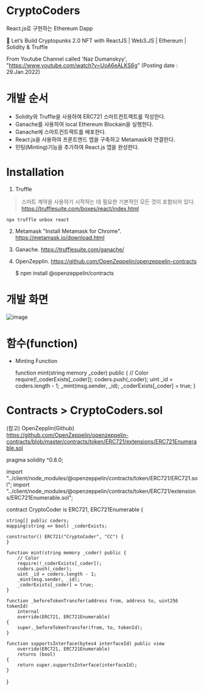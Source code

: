 # CryptoCoders
React.js로 구현하는 Ethereum Dapp

🔴 Let’s Build Cryptopunks 2.0 NFT with ReactJS | Web3.JS | Ethereum | Solidity & Truffle 

From Youtube Channel called 'Naz Dumanskyy', "https://www.youtube.com/watch?v=UoA6eALKS6g" (Posting date : 29.Jan.2022)

# 개발 순서
- Solidty와 Truffle을 사용하여 ERC721 스마트컨트랙트를 작성한다.
- Ganache를 사용하여 local Ethereum Blockain을 실행한다.
- Ganache에 스마트컨트랙트를 배포한다.
- React.js을 사용하여 프론트엔드 앱을 구축하고 Metamask와 연결한다.
- 민팅(Minting)기능을 추가하여 React.js 앱을 완성한다.

# Installation
1. Truffle
>스마트 계약을 사용하기 시작하는 데 필요한 기본적인 모든 것이 포함되어 있다.
https://trufflesuite.com/boxes/react/index.html

    npx truffle unbox react

2. Metamask
"Install Metamask for Chrome". 
https://metamask.io/download.html

3. Ganache. 
https://trufflesuite.com/ganache/

4. OpenZepplin. 
https://github.com/OpenZeppelin/openzeppelin-contracts

    $ npm install @openzeppelin/contracts

# 개발 화면

![image](https://user-images.githubusercontent.com/62468132/162725757-071fc75a-0938-4fe3-a22d-c31dda437128.png)

# 함수(function)

* Minting Function 

    function mint(string memory _coder) public {
        // Color 
        require(!_coderExists[_coder]);
        coders.push(_coder);
        uint _id = coders.length - 1;
        _mint(msg.sender, _id);
        _coderExists[_coder] = true;
    }

# Contracts > CryptoCoders.sol

(참고) OpenZepplin(Github)  
https://github.com/OpenZeppelin/openzeppelin-contracts/blob/master/contracts/token/ERC721/extensions/ERC721Enumerable.sol


pragma solidity ^0.8.0;

import "../client/node_modules/@openzeppelin/contracts/token/ERC721/ERC721.sol";
import "../client/node_modules/@openzeppelin/contracts/token/ERC721/extensions/ERC721Enumerable.sol";


contract CryptoCoder is ERC721, ERC721Enumerable {

    string[] public coders;
    mapping(string => bool) _coderExists;

    constructor() ERC721("CryptoCoder", "CC") {
    }

    function mint(string memory _coder) public {
        // Color 
        require(!_coderExists[_coder]);
        coders.push(_coder);
        uint _id = coders.length - 1;
        _mint(msg.sender, _id);
        _coderExists[_coder] = true;
    }
 
    function _beforeTokenTransfer(address from, address to, uint256 tokenId)
        internal
        override(ERC721, ERC721Enumerable)
    {
        super._beforeTokenTransfer(from, to, tokenId);
    }

    function supportsInterface(bytes4 interfaceId) public view
        override(ERC721, ERC721Enumerable)
        returns (bool)
    {
        return super.supportsInterface(interfaceId);
    }
}

